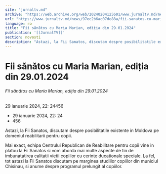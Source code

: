 ```yaml
---
site: "jurnaltv.md"
archive: "https://web.archive.org/web/20240204125601/www.jurnaltv.md/news/97ec2b6ac07de88a/fii-sanatos-cu-maria-marian-editia-din-29-01-2024.html"
url: "https://www.jurnaltv.md/news/97ec2b6ac07de88a/fii-sanatos-cu-maria-marian-editia-din-29-01-2024.html"
language: ro
title: "Fii sănătos cu Maria Marian, ediția din 29.01.2024"
publication: '[[JurnalTV]]'
section: novosti
description: "Astazi, la Fii Sanatos, discutam despre posibilitatile existente in Moldova pe domeniul reabilitarii pentru copii."
---
```


# Fii sănătos cu Maria Marian, ediția din 29.01.2024

###### Fii sănătos cu Maria Marian, ediția din 29.01.2024

29 ianuarie 2024, 22: 24456

- 29 ianuarie 2024, 22: 24
- 456

Astazi, la Fii Sanatos, discutam despre posibilitatile existente in Moldova pe domeniul reabilitarii pentru copii.

Mai exact, echipa Centrului Republican de Reabilitare pentru copii vine in platou la Fii Sanatos si vom aborda mai multe aspecte de tin de imbunatatirea calitatii vietii copiilor cu cerinte ducationale speciale. La fel, tot astazi la Fii Sanatos discutam pe marginea studiilor copiilor din municiul Chisinau, si anume despre programul prelungit al copiilor.